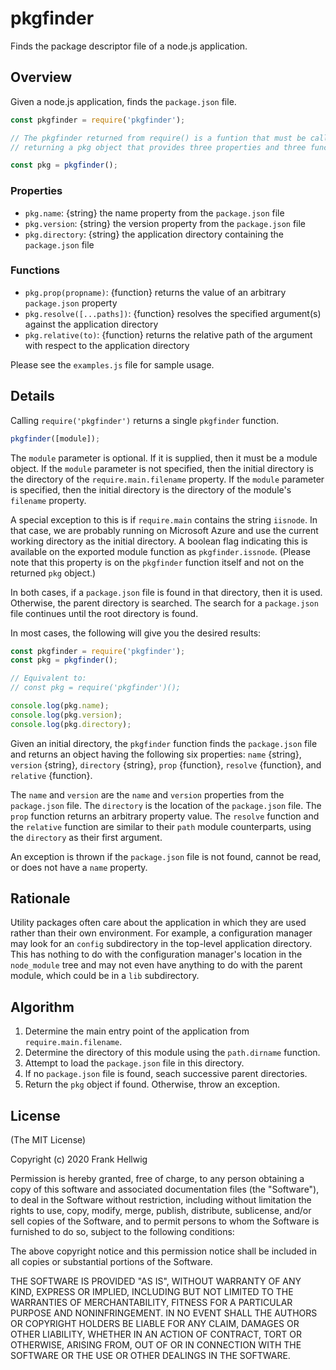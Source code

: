 # pkgfinder

Finds the package descriptor file of a node.js application.

## Overview

Given a node.js application, finds the `package.json` file.

```javascript
const pkgfinder = require('pkgfinder');

// The pkgfinder returned from require() is a funtion that must be called
// returning a pkg object that provides three properties and three functions.

const pkg = pkgfinder();
```

### Properties

- `pkg.name`: {string} the name property from the `package.json` file
- `pkg.version`: {string} the version property from the `package.json` file
- `pkg.directory`: {string} the application directory containing the `package.json` file

### Functions

- `pkg.prop(propname)`: {function} returns the value of an arbitrary `package.json` property
- `pkg.resolve([...paths])`: {function} resolves the specified argument(s) against the application directory
- `pkg.relative(to)`: {function} returns the relative path of the argument with respect to the application directory

Please see the `examples.js` file for sample usage.

## Details

Calling `require('pkgfinder')` returns a single `pkgfinder` function.

```javascript
pkgfinder([module]);
```

The `module` parameter is optional. If it is supplied, then it must be a module object. If the `module` parameter is not specified, then the initial directory is the directory of the `require.main.filename` property. If the `module` parameter is specified, then the initial directory is the directory of the module's `filename` property.

A special exception to this is if `require.main` contains the string `iisnode`. In that case, we are probably running on Microsoft Azure and use the current working directory as the initial directory. A boolean flag indicating this is available on the exported module function as `pkgfinder.issnode`. (Please note that this property is on the `pkgfinder` function itself and not on the returned `pkg` object.)

In both cases, if a `package.json` file is found in that directory, then it is used. Otherwise, the parent directory is searched. The search for a `package.json` file continues until the root directory is found.

In most cases, the following will give you the desired results:

```javascript
const pkgfinder = require('pkgfinder');
const pkg = pkgfinder();

// Equivalent to:
// const pkg = require('pkgfinder')();

console.log(pkg.name);
console.log(pkg.version);
console.log(pkg.directory);
```

Given an initial directory, the `pkgfinder` function finds the `package.json` file and returns an object having the following six properties: `name` {string}, `version` {string}, `directory` {string}, `prop` {function}, `resolve` {function}, and `relative` {function}.

The `name` and `version` are the `name` and `version` properties from the `package.json` file. The `directory` is the location of the `package.json` file. The `prop` function returns an arbitrary property value. The `resolve` function and the `relative` function are similar to their `path` module counterparts, using the `directory` as their first argument.

An exception is thrown if the `package.json` file is not found, cannot be read, or does not have a `name` property.

## Rationale

Utility packages often care about the application in which they are used rather than their own environment. For example, a configuration manager may look for an `config` subdirectory in the top-level application directory. This has nothing to do with the configuration manager's location in the `node_module` tree and may not even have anything to do with the parent module, which could be in a `lib` subdirectory.

## Algorithm

1.  Determine the main entry point of the application from `require.main.filename`.
2.  Determine the directory of this module using the `path.dirname` function.
3.  Attempt to load the `package.json` file in this directory.
4.  If no `package.json` file is found, seach successive parent directories.
5.  Return the `pkg` object if found. Otherwise, throw an exception.

## License

(The MIT License)

Copyright (c) 2020 Frank Hellwig

Permission is hereby granted, free of charge, to any person obtaining a copy of this software and associated documentation files (the "Software"), to deal in the Software without restriction, including without limitation the rights to use, copy, modify, merge, publish, distribute, sublicense, and/or sell copies of the Software, and to permit persons to whom the Software is furnished to do so, subject to the following conditions:

The above copyright notice and this permission notice shall be included in all copies or substantial portions of the Software.

THE SOFTWARE IS PROVIDED "AS IS", WITHOUT WARRANTY OF ANY KIND, EXPRESS OR IMPLIED, INCLUDING BUT NOT LIMITED TO THE WARRANTIES OF MERCHANTABILITY, FITNESS FOR A PARTICULAR PURPOSE AND NONINFRINGEMENT. IN NO EVENT SHALL THE AUTHORS OR COPYRIGHT HOLDERS BE LIABLE FOR ANY CLAIM, DAMAGES OR OTHER LIABILITY, WHETHER IN AN ACTION OF CONTRACT, TORT OR OTHERWISE, ARISING FROM, OUT OF OR IN CONNECTION WITH THE SOFTWARE OR THE USE OR OTHER DEALINGS IN THE SOFTWARE.
